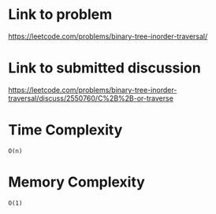 # Link to problem
https://leetcode.com/problems/binary-tree-inorder-traversal/

# Link to submitted discussion
https://leetcode.com/problems/binary-tree-inorder-traversal/discuss/2550760/C%2B%2B-or-traverse

# Time Complexity
`O(n)`

# Memory Complexity
`O(1)`
